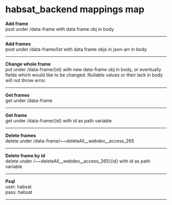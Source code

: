 # habsat_backend mappings map
<strong>Add frame </strong><br>
post under /data-frame with data frame obj in body
<hr>
<strong>Add frames </strong><br>
post under /data-frame/list with data frame objs in json-arr in body
<hr>
<strong>Change whole frame </strong><br>
put under /data-frame/{id} with new data-frame obj in body, or eventually fields which would like to be changed. Nullable values or their lack in body will not throw error.
<hr>
<strong>Get frames </strong><br>
get under /data-frame
<hr>
<strong>Get frame </strong><br>
get under /data-frame/{id} with id as path variable
<hr>
<strong>Delete frames</strong><br>
delete under /data-frame/~~deleteAll__webdev__access_265
<hr>
<strong>Delete frame by id</strong><br>
delete under /~~deleteAll__webdev__access_265/{id} with id as path variable
<hr>
<strong>Psql</strong><br>
user: habsat<br>
pass: habsat
<hr>
